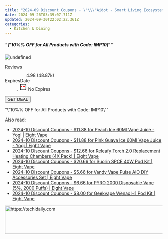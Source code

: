 ```yaml
---
title: "2024-09 Discount Coupons - \"\\\"Aidot - Smart Living Ecosystem \\\\\\\"10%% OFF for All Products with Code: IMP10\\\\\\\"\\\"\""
date: 2024-09-26T03:39:07.711Z
updated: 2024-09-30T22:02:22.361Z
categories:
  - Kitchen & Dining
---
```


<div class="max-w-4xl mx-auto grid grid-cols-1 lg:max-w-5xl lg:gap-x-20 lg:grid-cols-2">
  <div class="relative p-3 col-start-1 row-start-1 flex flex-col-reverse rounded-lg bg-gradient-to-t from-black/75 via-black/0 sm:bg-none sm:row-start-2 sm:p-0 lg:row-start-1">
    <h5 class="mt-1 text-lg font-semibold text-white sm:text-slate-900 md:text-2xl dark:sm:text-white">&quot;\&quot;10%% OFF for All Products with Code: IMP10\&quot;&quot;</h5>
  </div>
  
  <div class="col-start-1 col-end-3 row-start-1 grid gap-4 sm:mb-6 sm:grid-cols-4 lg:col-start-2 lg:row-span-6 lg:row-end-6 lg:mb-0 lg:gap-6">
      <img src="https://cdn3.impact.com//display-logo-via-campaign/19576.gif" onClick="javascript:window.open(decodeURIComponent('https%3A%2F%2Faidotcom.pxf.io%2Fc%2F5597632%2F1723327%2F19576'), '_blank');void(0);" alt="undefined" class="h-60 w-full rounded-lg object-cover sm:col-span-2 sm:h-52 lg:col-span-full" loading="lazy" />
    
  </div>
  <dl class="row-start-2 mt-4 flex items-center text-xs font-medium sm:row-start-3 sm:mt-1 md:mt-2.5 lg:row-start-2">
    <dt class="sr-only">Reviews</dt>
    <dd class="flex items-center text-indigo-600 dark:text-indigo-400">
      <svg width="24" height="24" fill="none" aria-hidden="true" class="mr-1 stroke-current dark:stroke-indigo-500">
        <path d="m12 5 2 5h5l-4 4 2.103 5L12 16l-5.103 3L9 14l-4-4h5l2-5Z" stroke-width="2" stroke-linecap="round" stroke-linejoin="round" />
      </svg>
      <span>4.98 <span class="font-normal text-slate-400">(48.87k)</span></span>
    </dd>
    <dt class="sr-only">ExpiresDate</dt>
    <dd class="flex items-center">
      <svg width="2" height="2" aria-hidden="true" fill="currentColor" class="mx-3 text-slate-300">
        <circle cx="1" cy="1" r="1" />
      </svg>
      <svg width="24" height="24" viewBox="0 0 24 24" fill="none" stroke="currentColor" stroke-width="2">
        <rect x="3" y="3" width="18" height="18" rx="2" fill="#fff" />
        <path d="M6 10L18 10" stroke="red" stroke-width="2" fill="none" />
        <path d="M10 6L10 18" stroke="#fff" stroke-width="2" fill="none" />
      </svg>
      No Expires    </dd>
  </dl>
  <div class="col-start-1 row-start-3 mt-4 self-center sm:col-start-2 sm:row-span-2 sm:row-start-2 sm:mt-0 lg:col-start-1 lg:row-start-3 lg:row-end-4 lg:mt-6">
    <button type="button" onClick="javascript:window.open(decodeURIComponent('https%3A%2F%2Faidotcom.pxf.io%2Fc%2F5597632%2F1723327%2F19576'), '_blank');void(0);" class="rounded-lg bg-red-600 px-3 py-2 text-sm font-medium leading-6 text-white">GET DEAL</button>
  </div>
  <p class="col-start-1 mt-4 text-sm leading-6 sm:col-span-2 lg:col-span-1 lg:row-start-4 lg:mt-6 dark:text-slate-400">
    "\"10%% OFF for All Products with Code: IMP10\""  </p>
</div>

<ins class="adsbygoogle"
      style="display:block"
      data-ad-client="ca-pub-7571918770474297"
      data-ad-slot="8358498916"
      data-ad-format="auto"
      data-full-width-responsive="true"></ins>
    

<span class="atpl-alsoreadstyle">Also read:</span>
<div><ul>
<li><a href="https://coupons.techidaily.com/coupon-1089964-share-59344-sale/"><u>2024-10 Discount Coupons - $11.88 for Peach Ice 60Ml Vape Juice - Yogi | Eight Vape</u></a></li>
<li><a href="https://coupons.techidaily.com/coupon-1089961-share-59344-sale/"><u>2024-10 Discount Coupons - $11.88 for Pink Guava Ice 60Ml Vape Juice - Yogi | Eight Vape</u></a></li>
<li><a href="https://coupons.techidaily.com/coupon-1089963-share-59344-sale/"><u>2024-10 Discount Coupons - $12.66 for Releafy Torch 2.0 Replacement Heating Chambers (4X Pack) | Eight Vape</u></a></li>
<li><a href="https://coupons.techidaily.com/coupon-1089965-share-59344-sale/"><u>2024-10 Discount Coupons - $20.66 for Suorin SPCE 40W Pod Kit | Eight Vape</u></a></li>
<li><a href="https://coupons.techidaily.com/coupon-1089960-share-59344-sale/"><u>2024-10 Discount Coupons - $5.66 for Vandy Vape Pulse AIO DIY Accessories Set | Eight Vape</u></a></li>
<li><a href="https://coupons.techidaily.com/coupon-1089962-share-59344-sale/"><u>2024-10 Discount Coupons - $6.66 for PYRO 2000 Disposable Vape (5%, 2000 Puffs) | Eight Vape</u></a></li>
<li><a href="https://coupons.techidaily.com/coupon-1089959-share-59344-sale/"><u>2024-10 Discount Coupons - $8.00 for Geekvape Wenax H1 Pod Kit | Eight Vape</u></a></li>
</ul></div>

<!-- affiliate ads begin -->
<a href="https://appsumo.8odi.net/c/5597632/2100533/7443" target="_top" id="2100533">
  <img src="//a.impactradius-go.com/display-ad/7443-2100533" border="0" alt="https://techidaily.com" width="728" height="90"/>
</a>
<img height="0" width="0" src="https://appsumo.8odi.net/i/5597632/2100533/7443" style="position:absolute;visibility:hidden;" border="0" />
<!-- affiliate ads end -->

